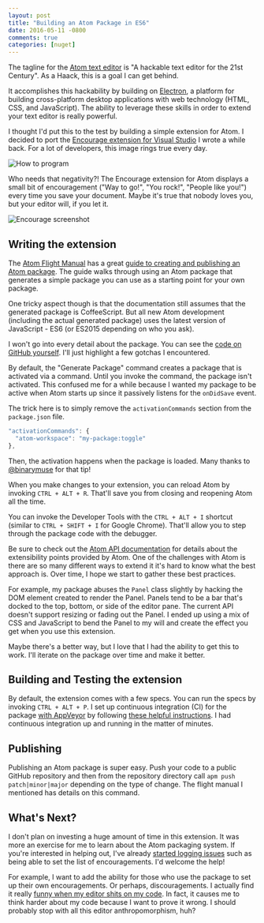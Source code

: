 ```yaml
---
layout: post
title: "Building an Atom Package in ES6"
date: 2016-05-11 -0800
comments: true
categories: [nuget]
---
```


The tagline for the [Atom text editor](https://atom.io/) is "A hackable text editor for the 21st Century". As a Haack, this is a goal I can get behind.

It accomplishes this hackability by building on [Electron](http://electron.atom.io/), a platform for building cross-platform desktop applications with web technology (HTML, CSS, and JavaScript). The ability to leverage these skills in order to extend your text editor is really powerful.

I thought I'd put this to the test by building a simple extension for Atom. I decided to port the [Encourage extension for Visual Studio](http://haacked.com/archive/2014/06/20/encourage-vs/) I wrote a while back. For a lot of developers, this image rings true every day.

![How to program](https://cloud.githubusercontent.com/assets/19977/15877072/585bd80c-2cc6-11e6-8b6c-1daa39bfaa2c.png)

Who needs that negativity?! The Encourage extension for Atom displays a small bit of encouragement ("Way to go!", "You rock!", "People like you!") every time you save your document. Maybe it's true that nobody loves you, but your editor will, if you let it.

![Encourage screenshot](https://cloud.githubusercontent.com/assets/19977/15810806/21421734-2b57-11e6-9979-8a5092e6b417.png)

## Writing the extension

The [Atom Flight Manual](http://flight-manual.atom.io/) has a great [guide to creating and publishing an Atom package](http://flight-manual.atom.io/hacking-atom/sections/package-word-count/). The guide walks through using an Atom package that generates a simple package you can use as a starting point for your own package.

One tricky aspect though is that the documentation still assumes that the generated package is CoffeeScript. But all new Atom development (including the actual generated package) uses the latest version of JavaScript - ES6 (or ES2015 depending on who you ask).

I won't go into every detail about the package. You can see the [code on GitHub yourself](https://github.com/haacked/encourage-atom/). I'll just highlight a few gotchas I encountered.

By default, the "Generate Package" command creates a package that is activated via a command. Until you invoke the command, the package isn't activated. This confused me for a while because I wanted my package to be active when Atom starts up since it passively listens for the `onDidSave` event.

The trick here is to simply remove the `activationCommands` section from the `package.json` file.

```js
"activationCommands": {
  "atom-workspace": "my-package:toggle"
},
```

Then, the activation happens when the package is loaded. Many thanks to [@binarymuse](https://github.com/binarymuse) for that tip!

When you make changes to your extension, you can reload Atom by invoking `CTRL + ALT + R`. That'll save you from closing and reopening Atom all the time.

You can invoke the Developer Tools with the `CTRL + ALT + I` shortcut (similar to `CTRL + SHIFT + I` for Google Chrome). That'll allow you to step through the package code with the debugger.

Be sure to check out the [Atom API documentation](https://atom.io/docs/api/v1.8.0/AtomEnvironment) for details about the extensibility points provided by Atom. One of the challenges with Atom is there are so many different ways to extend it it's hard to know what the best approach is. Over time, I hope we start to gather these best practices.

For example, my package abuses the `Panel` class slightly by hacking the DOM element created to render the Panel. Panels tend to be a bar that's docked to the top, bottom, or side of the editor pane. The current API doesn't support resizing or fading out the Panel. I ended up using a mix of CSS and JavaScript to bend the Panel to my will and create the effect you get when you use this extension.

Maybe there's a better way, but I love that I had the ability to get this to work. I'll iterate on the package over time and make it better.

## Building and Testing the extension

By default, the extension comes with a few specs. You can run the specs by invoking `CTRL + ALT + P`. I set up continuous integration (CI) for the package [with AppVeyor](http://flight-manual.atom.io/hacking-atom/sections/writing-specs/) by following [these helpful instructions](https://github.com/atom/ci). I had continuous integration up and running in the matter of minutes.

## Publishing

Publishing an Atom package is super easy. Push your code to a public GitHub repository and then from the repository directory call `apm push patch|minor|major` depending on the type of change. The flight manual I mentioned has details on this command.

## What's Next?

I don't plan on investing a huge amount of time in this extension. It was more an exercise for me to learn about the Atom packaging system. If you're interested in helping out, I've already [started logging issues](https://github.com/haacked/encourage-atom/issues) such as being able to set the list of encouragements. I'd welcome the help!

For example, I want to add the ability for those who use the package to set up their own encouragements. Or perhaps, discouragements. I actually find it really [funny when my editor shits on my code](http://haacked.com/archive/2014/07/30/visual-studios-extensions-settings/). In fact, it causes me to think harder about my code because I want to prove it wrong. I should probably stop with all this editor anthropomorphism, huh?
